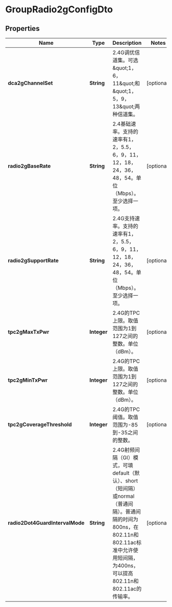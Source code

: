 
# GroupRadio2gConfigDto

## Properties
Name | Type | Description | Notes
------------ | ------------- | ------------- | -------------
**dca2gChannelSet** | **String** | 2.4G调优信道集。可选\&quot;1，6，11\&quot;和\&quot;1，5，9，13\&quot;两种信道集。 |  [optional]
**radio2gBaseRate** | **String** | 2.4基础速率。支持的速率有1，2，5.5，6，9，11，12，18，24，36，48，54。单位（Mbps）。至少选择一项。 |  [optional]
**radio2gSupportRate** | **String** | 2.4G支持速率。支持的速率有1，2，5.5，6，9，11，12，18，24，36，48，54。单位（Mbps）。至少选择一项。 |  [optional]
**tpc2gMaxTxPwr** | **Integer** | 2.4G的TPC上限。取值范围为1到127之间的整数。单位（dBm）。 |  [optional]
**tpc2gMinTxPwr** | **Integer** | 2.4G的TPC上限。取值范围为1到127之间的整数。单位（dBm）。 |  [optional]
**tpc2gCoverageThreshold** | **Integer** | 2.4G的TPC阈值。取值范围为-85到-35之间的整数。 |  [optional]
**radio2Dot4GuardIntervalMode** | **String** | 2.4G射频间隔（GI）模式，可填default（默认）、short（短间隔）或normal（普通间隔）。普通间隔的时间为800ns，在802.11n和802.11ac标准中允许使用短间隔，为400ns，可以提高802.11n和802.11ac的传输率。 |  [optional]



